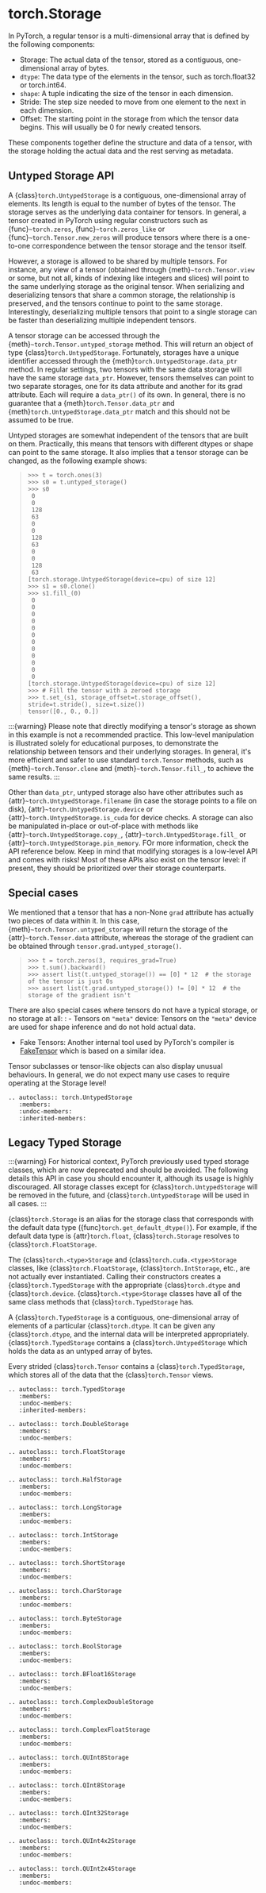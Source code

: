 # torch.Storage

In PyTorch, a regular tensor is a multi-dimensional array that is defined by the following components:

- Storage: The actual data of the tensor, stored as a contiguous, one-dimensional array of bytes.
- `dtype`: The data type of the elements in the tensor, such as torch.float32 or torch.int64.
- `shape`: A tuple indicating the size of the tensor in each dimension.
- Stride: The step size needed to move from one element to the next in each dimension.
- Offset: The starting point in the storage from which the tensor data begins. This will usually be 0 for newly
  created tensors.

These components together define the structure and data of a tensor, with the storage holding the
actual data and the rest serving as metadata.

## Untyped Storage API

A {class}`torch.UntypedStorage` is a contiguous, one-dimensional array of elements. Its length is equal to the number of
bytes of the tensor. The storage serves as the underlying data container for tensors.
In general, a tensor created in PyTorch using regular constructors such as {func}`~torch.zeros`, {func}`~torch.zeros_like`
or {func}`~torch.Tensor.new_zeros` will produce tensors where there is a one-to-one correspondence between the tensor
storage and the tensor itself.

However, a storage is allowed to be shared by multiple tensors.
For instance, any view of a tensor (obtained through {meth}`~torch.Tensor.view` or some, but not all, kinds of indexing
like integers and slices) will point to the same underlying storage as the original tensor.
When serializing and deserializing tensors that share a common storage, the relationship is preserved, and the tensors
continue to point to the same storage. Interestingly, deserializing multiple tensors that point to a single storage
can be faster than deserializing multiple independent tensors.

A tensor storage can be accessed through the {meth}`~torch.Tensor.untyped_storage` method. This will return an object of
type {class}`torch.UntypedStorage`.
Fortunately, storages have a unique identifier accessed through the {meth}`torch.UntypedStorage.data_ptr` method.
In regular settings, two tensors with the same data storage will have the same storage `data_ptr`.
However, tensors themselves can point to two separate storages, one for its data attribute and another for its grad
attribute. Each will require a `data_ptr()` of its own. In general, there is no guarantee that a
{meth}`torch.Tensor.data_ptr` and {meth}`torch.UntypedStorage.data_ptr` match and this should not be assumed to be true.

Untyped storages are somewhat independent of the tensors that are built on them. Practically, this means that tensors
with different dtypes or shape can point to the same storage.
It also implies that a tensor storage can be changed, as the following example shows:

> ```pycon
> >>> t = torch.ones(3)
> >>> s0 = t.untyped_storage()
> >>> s0
>  0
>  0
>  128
>  63
>  0
>  0
>  128
>  63
>  0
>  0
>  128
>  63
> [torch.storage.UntypedStorage(device=cpu) of size 12]
> >>> s1 = s0.clone()
> >>> s1.fill_(0)
>  0
>  0
>  0
>  0
>  0
>  0
>  0
>  0
>  0
>  0
>  0
>  0
> [torch.storage.UntypedStorage(device=cpu) of size 12]
> >>> # Fill the tensor with a zeroed storage
> >>> t.set_(s1, storage_offset=t.storage_offset(), stride=t.stride(), size=t.size())
> tensor([0., 0., 0.])
> ```

:::{warning}
Please note that directly modifying a tensor's storage as shown in this example is not a recommended practice.
This low-level manipulation is illustrated solely for educational purposes, to demonstrate the relationship between
tensors and their underlying storages. In general, it's more efficient and safer to use standard `torch.Tensor`
methods, such as {meth}`~torch.Tensor.clone` and {meth}`~torch.Tensor.fill_`, to achieve the same results.
:::

Other than `data_ptr`, untyped storage also have other attributes such as {attr}`~torch.UntypedStorage.filename`
(in case the storage points to a file on disk), {attr}`~torch.UntypedStorage.device` or
{attr}`~torch.UntypedStorage.is_cuda` for device checks. A storage can also be manipulated in-place or
out-of-place with methods like {attr}`~torch.UntypedStorage.copy_`, {attr}`~torch.UntypedStorage.fill_` or
{attr}`~torch.UntypedStorage.pin_memory`. FOr more information, check the API
reference below. Keep in mind that modifying storages is a low-level API and comes with risks!
Most of these APIs also exist on the tensor level: if present, they should be prioritized over their storage
counterparts.

## Special cases

We mentioned that a tensor that has a non-None `grad` attribute has actually two pieces of data within it.
In this case, {meth}`~torch.Tensor.untyped_storage` will return the storage of the {attr}`~torch.Tensor.data` attribute,
whereas the storage of the gradient can be obtained through `tensor.grad.untyped_storage()`.

> ```pycon
> >>> t = torch.zeros(3, requires_grad=True)
> >>> t.sum().backward()
> >>> assert list(t.untyped_storage()) == [0] * 12  # the storage of the tensor is just 0s
> >>> assert list(t.grad.untyped_storage()) != [0] * 12  # the storage of the gradient isn't
> ```

There are also special cases where tensors do not have a typical storage, or no storage at all:
: - Tensors on `"meta"` device: Tensors on the `"meta"` device are used for shape inference
    and do not hold actual data.
  - Fake Tensors: Another internal tool used by PyTorch's compiler is
    [FakeTensor](https://pytorch.org/docs/stable/torch.compiler_fake_tensor.html) which is based on a similar idea.

Tensor subclasses or tensor-like objects can also display unusual behaviours. In general, we do not
expect many use cases to require operating at the Storage level!

```{eval-rst}
.. autoclass:: torch.UntypedStorage
   :members:
   :undoc-members:
   :inherited-members:
```

## Legacy Typed Storage

:::{warning}
For historical context, PyTorch previously used typed storage classes, which are
now deprecated and should be avoided. The following details this API in case you
should encounter it, although its usage is highly discouraged.
All storage classes except for {class}`torch.UntypedStorage` will be removed
in the future, and {class}`torch.UntypedStorage` will be used in all cases.
:::

{class}`torch.Storage` is an alias for the storage class that corresponds with
the default data type ({func}`torch.get_default_dtype()`). For example, if the
default data type is {attr}`torch.float`, {class}`torch.Storage` resolves to
{class}`torch.FloatStorage`.

The {class}`torch.<type>Storage` and {class}`torch.cuda.<type>Storage` classes,
like {class}`torch.FloatStorage`, {class}`torch.IntStorage`, etc., are not
actually ever instantiated. Calling their constructors creates
a {class}`torch.TypedStorage` with the appropriate {class}`torch.dtype` and
{class}`torch.device`. {class}`torch.<type>Storage` classes have all of the
same class methods that {class}`torch.TypedStorage` has.

A {class}`torch.TypedStorage` is a contiguous, one-dimensional array of
elements of a particular {class}`torch.dtype`. It can be given any
{class}`torch.dtype`, and the internal data will be interpreted appropriately.
{class}`torch.TypedStorage` contains a {class}`torch.UntypedStorage` which
holds the data as an untyped array of bytes.

Every strided {class}`torch.Tensor` contains a {class}`torch.TypedStorage`,
which stores all of the data that the {class}`torch.Tensor` views.

```{eval-rst}
.. autoclass:: torch.TypedStorage
   :members:
   :undoc-members:
   :inherited-members:
```

```{eval-rst}
.. autoclass:: torch.DoubleStorage
   :members:
   :undoc-members:
```

```{eval-rst}
.. autoclass:: torch.FloatStorage
   :members:
   :undoc-members:
```

```{eval-rst}
.. autoclass:: torch.HalfStorage
   :members:
   :undoc-members:
```

```{eval-rst}
.. autoclass:: torch.LongStorage
   :members:
   :undoc-members:
```

```{eval-rst}
.. autoclass:: torch.IntStorage
   :members:
   :undoc-members:
```

```{eval-rst}
.. autoclass:: torch.ShortStorage
   :members:
   :undoc-members:
```

```{eval-rst}
.. autoclass:: torch.CharStorage
   :members:
   :undoc-members:
```

```{eval-rst}
.. autoclass:: torch.ByteStorage
   :members:
   :undoc-members:
```

```{eval-rst}
.. autoclass:: torch.BoolStorage
   :members:
   :undoc-members:
```

```{eval-rst}
.. autoclass:: torch.BFloat16Storage
   :members:
   :undoc-members:
```

```{eval-rst}
.. autoclass:: torch.ComplexDoubleStorage
   :members:
   :undoc-members:
```

```{eval-rst}
.. autoclass:: torch.ComplexFloatStorage
   :members:
   :undoc-members:
```

```{eval-rst}
.. autoclass:: torch.QUInt8Storage
   :members:
   :undoc-members:
```

```{eval-rst}
.. autoclass:: torch.QInt8Storage
   :members:
   :undoc-members:
```

```{eval-rst}
.. autoclass:: torch.QInt32Storage
   :members:
   :undoc-members:
```

```{eval-rst}
.. autoclass:: torch.QUInt4x2Storage
   :members:
   :undoc-members:
```

```{eval-rst}
.. autoclass:: torch.QUInt2x4Storage
   :members:
   :undoc-members:
```
